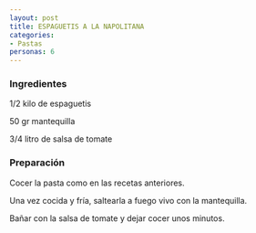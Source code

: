 ```yaml
---
layout: post
title: ESPAGUETIS A LA NAPOLITANA
categories:
- Pastas
personas: 6 
---
```

<h3>Ingredientes</h3>
1/2 kilo de espaguetis

50 gr mantequilla

3/4 litro de salsa de tomate

<h3>Preparación</h3>
Cocer la pasta como en las recetas anteriores.

Una vez cocida y fría, saltearla a fuego vivo con la mantequilla.

Bañar con la salsa de tomate y dejar cocer unos minutos.

